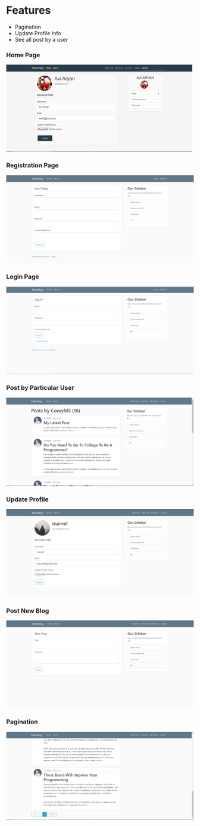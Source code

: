 # Features
* Pagination
* Update Profile Info
* See all post by a user 
### Home Page
![](Screenshots/AccountPage.png)
### Registration Page
![](Screenshots/2.png)
### Login Page
![](Screenshots/4.png)
### Post by Particular User
![](Screenshots/3.png)
### Update Profile
![](Screenshots/5.png)
### Post New Blog
![](Screenshots/6.png)
### Pagination
![](Screenshots/7.png)
